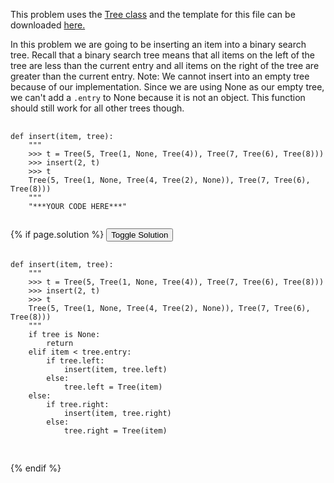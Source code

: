 <p>
  This problem uses the <a href="http://markmiyashita.com/cs61a/code/tree_recursion/tree.py">Tree class</a> and the template for this file can be downloaded <a href="http://markmiyashita.com/cs61a/code/tree_recursion/insert.py">here.</a>
</p>

<p>
  In this problem we are going to be inserting an item into a binary search tree. Recall that a binary search tree means that all items on the left of the tree are less than the current entry and all items on the right of the tree are greater than the current entry. Note: We cannot insert into an empty tree because of our implementation. Since we are using None as our empty tree, we can't add a <code>.entry</code> to None because it is not an object. This function should still work for all other trees though.
</p>

<pre>
  <code class="prettyprint">
def insert(item, tree):
    """
    >>> t = Tree(5, Tree(1, None, Tree(4)), Tree(7, Tree(6), Tree(8)))
    >>> insert(2, t)
    >>> t
    Tree(5, Tree(1, None, Tree(4, Tree(2), None)), Tree(7, Tree(6), Tree(8)))
    """
    "***YOUR CODE HERE***"
  </code>
</pre>

{% if page.solution %}
<button onclick="toggleSolution()">Toggle Solution</button>

<div class="solution">
  <pre>
    <code class="prettyprint">
def insert(item, tree):
    """
    >>> t = Tree(5, Tree(1, None, Tree(4)), Tree(7, Tree(6), Tree(8)))
    >>> insert(2, t)
    >>> t
    Tree(5, Tree(1, None, Tree(4, Tree(2), None)), Tree(7, Tree(6), Tree(8)))
    """
    if tree is None:
        return
    elif item < tree.entry:
        if tree.left:
            insert(item, tree.left)
        else:
            tree.left = Tree(item)
    else:
        if tree.right:
            insert(item, tree.right)
        else:
            tree.right = Tree(item)
    </code>
  </pre>
  
  <p>
    
  </p>
</div>
{% endif %}
